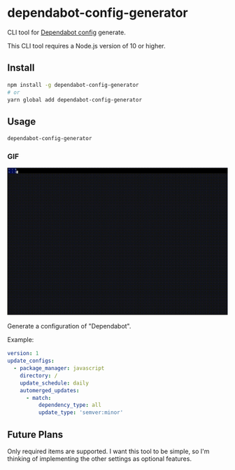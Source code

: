 # dependabot-config-generator

CLI tool for [Dependabot config](https://dependabot.com/docs/config-file/) generate.

This CLI tool requires a Node.js version of 10 or higher.

## Install

```bash
npm install -g dependabot-config-generator
# or
yarn global add dependabot-config-generator
```

## Usage

```bash
dependabot-config-generator
```

### GIF

![dependabot-config-generator demo gif](./gif/dependabot-config-generator-demo.gif)

Generate a configuration of "Dependabot".

Example:

```yaml
version: 1
update_configs:
  - package_manager: javascript
    directory: /
    update_schedule: daily
    automerged_updates:
      - match:
          dependency_type: all
          update_type: 'semver:minor'
```

## Future Plans

Only required items are supported.
I want this tool to be simple, so I'm thinking of implementing the other settings as optional features.
